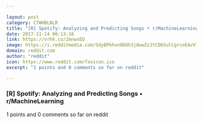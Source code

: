 ```yaml
---

layout: post
category: C7WHBLNLR
title: "[R] Spotify: Analyzing and Predicting Songs • r/MachineLearning"
date: 2017-11-14 06:13:18
link: https://vrhk.co/2mnwxED
image: https://i.redditmedia.com/SdyBPkhvn0bUh3j8wwZzJtCD65ulCgrcoEAvV7F6daM.jpg?w=320&s=475a0d9cfcc3911f4013143b7f0549eb
domain: reddit.com
author: "reddit"
icon: https://www.reddit.com/favicon.ico
excerpt: "1 points and 0 comments so far on reddit"

---
```


### [R] Spotify: Analyzing and Predicting Songs • r/MachineLearning

1 points and 0 comments so far on reddit